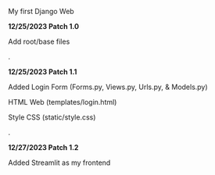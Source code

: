 My first Django Web

**12/25/2023 Patch 1.0**

Add root/base files

.

**12/25/2023 Patch 1.1**

Added Login Form (Forms.py, Views.py, Urls.py, & Models.py)

HTML Web (templates/login.html)

Style CSS (static/style.css)

.

**12/27/2023 Patch 1.2**

Added Streamlit as my frontend
